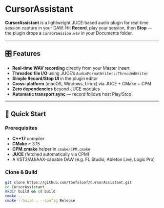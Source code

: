 # CursorAssistant

**CursorAssistant** is a lightweight JUCE‑based audio plugin for real‑time session capture in your DAW. Hit **Record**, play your session, then **Stop** — the plugin drops a `CursorSession.wav` in your Documents folder.

---

## 🎛️ Features

- **Real‑time WAV recording** directly from your Master insert  
- **Threaded file I/O** using JUCE’s `AudioFormatWriter::ThreadedWriter`  
- **Simple Record/Stop UI** in the plugin editor  
- **Cross‑platform** (macOS, Windows, Linux) via JUCE + CMake + CPM  
- **Zero dependencies** beyond JUCE modules  
- **Automatic transport sync** — record follows host Play/Stop  

---

## 🚀 Quick Start

### Prerequisites

- **C++17** compiler  
- **CMake** ≥ 3.15  
- **CPM.cmake** helper in `cmake/CPM.cmake`  
- **JUCE** (fetched automatically via CPM)  
- A VST3/AU/AAX‑capable DAW (e.g. FL Studio, Ableton Live, Logic Pro)

### Clone & Build

```bash
git clone https://github.com/toofaloof/CursorAssistant.git
cd CursorAssistant
mkdir build && cd build
cmake ..
cmake --build . --config Release
